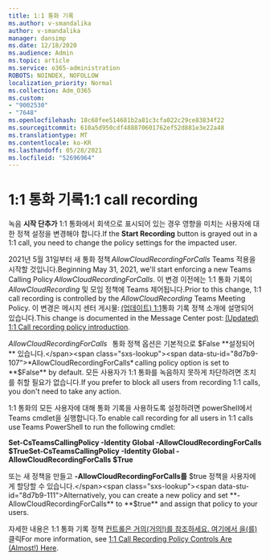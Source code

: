 ```yaml
---
title: 1:1 통화 기록
ms.author: v-smandalika
author: v-smandalika
manager: dansimp
ms.date: 12/18/2020
ms.audience: Admin
ms.topic: article
ms.service: o365-administration
ROBOTS: NOINDEX, NOFOLLOW
localization_priority: Normal
ms.collection: Adm_O365
ms.custom:
- "9002530"
- "7648"
ms.openlocfilehash: 18c68fee514681b2a81c3cfa022c29ce83834f22
ms.sourcegitcommit: 610a5d950cdf488870601762ef52d881e3e22a48
ms.translationtype: MT
ms.contentlocale: ko-KR
ms.lasthandoff: 05/28/2021
ms.locfileid: "52696964"
---
```

# <a name="11-call-recording"></a><span data-ttu-id="8d7b9-102">1:1 통화 기록</span><span class="sxs-lookup"><span data-stu-id="8d7b9-102">1:1 call recording</span></span>

<span data-ttu-id="8d7b9-103">녹음 **시작 단추가** 1:1 통화에서 회색으로 표시되어 있는 경우 영향을 미치는 사용자에 대한 정책 설정을 변경해야 합니다.</span><span class="sxs-lookup"><span data-stu-id="8d7b9-103">If the **Start Recording** button is grayed out in a 1:1 call, you need to change the policy settings for the impacted user.</span></span>   

<span data-ttu-id="8d7b9-104">2021년 5월 31일부터 새 통화 정책 *AllowCloudRecordingForCalls* Teams 적용을 시작할 것입니다.</span><span class="sxs-lookup"><span data-stu-id="8d7b9-104">Beginning May 31, 2021, we'll start enforcing a new Teams Calling Policy *AllowCloudRecordingForCalls*.</span></span> <span data-ttu-id="8d7b9-105">이 변경 이전에는 1:1 통화 기록이 *AllowCloudRecording* 및 모임 정책에 Teams 제어됩니다.</span><span class="sxs-lookup"><span data-stu-id="8d7b9-105">Prior to this change, 1:1 call recording is controlled by the *AllowCloudRecording* Teams Meeting Policy.</span></span> <span data-ttu-id="8d7b9-106">이 변경은 메시지 센터 게시물: [(업데이트) 1:1](https://portal.microsoft.com/Adminportal/Home?ref=MessageCenter/:/messages/MC238796)통화 기록 정책 소개에 설명되어 있습니다.</span><span class="sxs-lookup"><span data-stu-id="8d7b9-106">This change is documented in the Message Center post: [(Updated) 1:1 Call recording policy introduction](https://portal.microsoft.com/Adminportal/Home?ref=MessageCenter/:/messages/MC238796).</span></span>  

<span data-ttu-id="8d7b9-107">*AllowCloudRecordingForCalls*   통화 정책 옵션은 기본적으로 $False **설정되어** 있습니다.</span><span class="sxs-lookup"><span data-stu-id="8d7b9-107">*AllowCloudRecordingForCalls* calling policy option is set to **$False** by default.</span></span> <span data-ttu-id="8d7b9-108">모든 사용자가 1:1 통화를 녹음하지 못하게 차단하려면 조치를 취할 필요가 없습니다.</span><span class="sxs-lookup"><span data-stu-id="8d7b9-108">If you prefer to block all users from recording 1:1 calls, you don't need to take any action.</span></span>  

<span data-ttu-id="8d7b9-109">1:1 통화의 모든 사용자에 대해 통화 기록을 사용하도록 설정하려면 powerShell에서 Teams cmdlet을 실행합니다.</span><span class="sxs-lookup"><span data-stu-id="8d7b9-109">To enable call recording for all users in 1:1 calls use Teams PowerShell to run the following cmdlet:</span></span> 

<span data-ttu-id="8d7b9-110">**Set-CsTeamsCallingPolicy -Identity Global -AllowCloudRecordingForCalls $True**</span><span class="sxs-lookup"><span data-stu-id="8d7b9-110">**Set-CsTeamsCallingPolicy -Identity Global -AllowCloudRecordingForCalls $True**</span></span> 

<span data-ttu-id="8d7b9-111">또는 새 정책을 만들고 **-AllowCloudRecordingForCalls를** $true  정책을 사용자에게 할당할 수 있습니다.</span><span class="sxs-lookup"><span data-stu-id="8d7b9-111">Alternatively, you can create a new policy and set **-AllowCloudRecordingForCalls** to **$true** and assign that policy to your users.</span></span> 

<span data-ttu-id="8d7b9-112">자세한 내용은 1:1 통화 기록 정책 [컨트롤은 거의(거의!)를 참조하세요. 여기에서 을(를)](https://techcommunity.microsoft.com/t5/microsoft-teams-support/1-1-call-recording-policy-controls-are-almost-here/ba-p/2217668)클릭</span><span class="sxs-lookup"><span data-stu-id="8d7b9-112">For more information, see [1:1 Call Recording Policy Controls Are (Almost!) Here](https://techcommunity.microsoft.com/t5/microsoft-teams-support/1-1-call-recording-policy-controls-are-almost-here/ba-p/2217668).</span></span>
